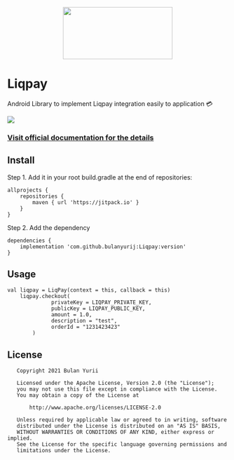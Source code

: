 <p align="center">
    <img src="https://www.liqpay.ua/1620311747/static/img/images/logo.svg" width="250" height="119" />
</p>

# Liqpay
Android Library to implement Liqpay integration easily to application 💳

[![](https://jitpack.io/v/bulanyurij/Liqpay.svg)](https://jitpack.io/#bulanyurij/Liqpay)

### [Visit official documentation for the details](https://www.liqpay.ua/documentation/en/)

## Install
Step 1. Add it in your root build.gradle at the end of repositories:
```
allprojects {
    repositories {
        maven { url 'https://jitpack.io' }
    }
}
```

Step 2. Add the dependency

```
dependencies {
    implementation 'com.github.bulanyurij:Liqpay:version'
}
```
## Usage

```
val liqpay = LiqPay(context = this, callback = this)
    liqpay.checkout(
              privateKey = LIQPAY_PRIVATE_KEY,
              publicKey = LIQPAY_PUBLIC_KEY,
              amount = 1.0,
              description = "test",
              orderId = "1231423423"
        )
```

## License

```
   Copyright 2021 Bulan Yurii

   Licensed under the Apache License, Version 2.0 (the "License");
   you may not use this file except in compliance with the License.
   You may obtain a copy of the License at

       http://www.apache.org/licenses/LICENSE-2.0

   Unless required by applicable law or agreed to in writing, software
   distributed under the License is distributed on an "AS IS" BASIS,
   WITHOUT WARRANTIES OR CONDITIONS OF ANY KIND, either express or implied.
   See the License for the specific language governing permissions and
   limitations under the License.
```
